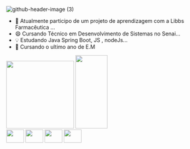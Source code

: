 ![github-header-image (3)](https://github.com/AnaLouBispo/AnaLouBispo/assets/152741754/b504804d-7217-4e4f-ac0a-a2ab7c418196)

 
- 🔭 Atualmente participo de um projeto de aprendizagem com a Libbs Farmacêutica ...
- 😄 Cursando Técnico em Desenvolvimento de Sistemas no Senai...
- 💡 Estudando Java Spring Boot, JS , nodeJs...
- 🚀 Cursando o ultimo ano de E.M
 
<div>
 <img height="180em" src="https://github-readme-stats.vercel.app/api?username=AnaLouBispo&show_icons=true&theme=great-gatsby&include_all_commits=true&count_private=true">
<img width="41%" height="195px" src="https://github-readme-stats.vercel.app/api/top-langs/?username=AnaLouBispo&layout=compact&hide_border=true&title_color=ffff&text_color=ffff&bg_color=0000" />
</div>
</div>

<div>
<img align="center" height="35" width="47" src="https://cdn.jsdelivr.net/gh/devicons/devicon@latest/icons/java/java-original.svg" />
<img align="center" height="35" width="47" src="https://cdn.jsdelivr.net/gh/devicons/devicon@latest/icons/html5/html5-original.svg" />
<img align="center" height="35" width="47" src="https://cdn.jsdelivr.net/gh/devicons/devicon@latest/icons/css3/css3-original.svg" />
<img align="center" height="35" width="47" src="https://cdn.jsdelivr.net/gh/devicons/devicon@latest/icons/javascript/javascript-original.svg" />
</div>

 <div align="center" >

 
